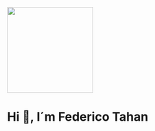 <div aling="center">
    <img src="https://media.giphy.com/media/5WILqPq29TyIkVCSej/giphy.gif" width="200" />
    <h1 aling="center"> Hi 👋, I´m Federico Tahan</h1>

</div>
